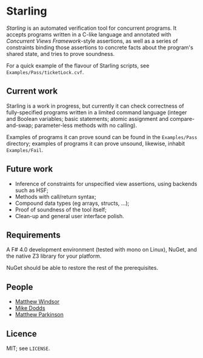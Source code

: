 # Starling

_Starling_ is an automated verification tool for concurrent programs.
It accepts programs written in a C-like language and annotated with
_Concurrent Views Framework_-style assertions, as well as a series
of constraints binding those assertions to concrete facts about the
program's shared state, and tries to prove soundness.

For a quick example of the flavour of Starling scripts, see
`Examples/Pass/ticketLock.cvf`.

## Current work

Starling is a work in progress, but currently it can check
correctness of fully-specified programs written in a limited command
language (integer and Boolean variables; basic statements; atomic
assignment and compare-and-swap; parameter-less methods with no
calling).

Examples of programs it can prove sound can be found in the
`Examples/Pass` directory; examples of programs it can prove unsound,
likewise, inhabit `Examples/Fail`.

## Future work

* Inference of constraints for unspecified view assertions, using
  backends such as HSF;
* Methods with call/return syntax;
* Compound data types (eg arrays, structs, ...);
* Proof of soundness of the tool itself;
* Clean-up and general user interface polish.

## Requirements

A F# 4.0 development environment (tested with mono on Linux),
NuGet, and the native Z3 library for your platform.

NuGet should be able to restore the rest of the prerequisites.

## People

* [Matthew Windsor](https://www-users.cs.york.ac.uk/~mbw500/)
* [Mike Dodds](https://www-users.cs.york.ac.uk/~miked/)
* [Matthew Parkinson](http://research.microsoft.com/en-us/people/mattpark/) 

## Licence

MIT; see `LICENSE`.
